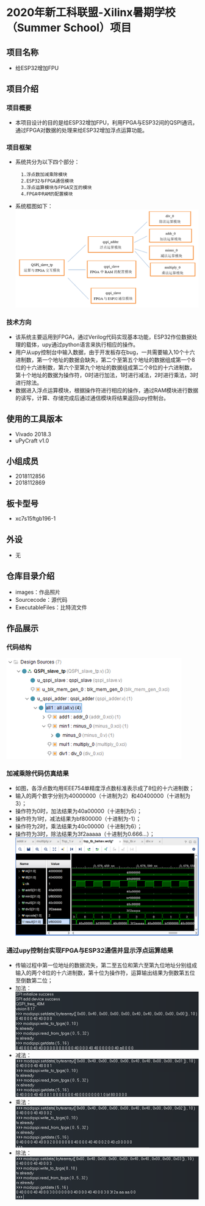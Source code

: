 # 2020年新工科联盟-Xilinx暑期学校（Summer School）项目
## 项目名称
* 给ESP32增加FPU
## 项目介绍
### 项目概要
* 本项目设计的目的是给ESP32增加FPU，利用FPGA与ESP32间的QSPI通讯，通过FPGA对数据的处理来给ESP32增加浮点运算功能。
### 项目框架
* 系统共分为以下四个部分：  
    ```
      1.浮点数加减乘除模块
      2.ESP32与FPGA通信模块
      3.浮点运算模块与FPGA交互的模块
      4.FPGA中RAM的配置模块
    ```
* 系统框图如下：  
![image](https://raw.githubusercontent.com/Zhaang255/esp32-fpu/master/images/%E7%B3%BB%E7%BB%9F%E6%A1%86%E5%9B%BE.png)
### 技术方向
* 该系统主要运用到FPGA，通过Verilog代码实现基本功能，ESP32作位数据处理的载体，upy通过python语言来执行相应的操作。  
* 用户从upy控制台中输入数据，由于开发板存在bug，一共需要输入10个十六进制数，第一个地址的数据会缺失，第二个至第五个地址的数据组成第一个8位的十六进制数，第六个至第九个地址的数据组成第二个8位的十六进制数，第十个地址的数据为操作符，0时进行加法，1时进行减法，2时进行乘法，3时进行除法。  
* 数据进入浮点运算模块，根据操作符进行相应的操作，通过RAM模块进行数据的读写，计算、存储完成后通过通信模块将结果返回upy控制台。
## 使用的工具版本
* Vivado 2018.3
* uPyCraft v1.0
## 小组成员
* 2018112856
* 2018112869
## 板卡型号
* xc7s15ftgb196-1
## 外设
* 无
## 仓库目录介绍
* images：作品照片<br>
* Sourcecode：源代码<br>
* ExecutableFiles：比特流文件
## 作品展示
### 代码结构
![Image](https://raw.githubusercontent.com/Zhaang255/esp32-fpu/master/images/%E4%BB%A3%E7%A0%81%E7%BB%93%E6%9E%84.png)
### 加减乘除代码仿真结果
* 如图，各浮点数均用IEEE754单精度浮点数标准表示成了8位的十六进制数；<br>
* 输入的两个数字分别为40000000（十进制为2）和40400000（十进制为3）；<br>
* 操作符为0时，加法结果为40a00000（十进制为5）；<br>
* 操作符为1时，减法结果为bf800000（十进制为-1）；<br>
* 操作符为2时，乘法结果为40c00000（十进制为6）；<br>
* 操作符为3时，除法结果为3f2aaaaa（十进制为0.666…）；<br>
![Image](https://raw.githubusercontent.com/Zhaang255/esp32-fpu/master/images/%E5%8A%A0%E5%87%8F%E4%B9%98%E9%99%A4%E6%A8%A1%E5%9D%97%E4%BB%BF%E7%9C%9F%E7%BB%93%E6%9E%9C.png)
### 通过upy控制台实现FPGA与ESP32通信并显示浮点运算结果
* 传输过程中第一位地址的数据流失，第二至五位和第六至第九位地址分别组成输入的两个8位的十六进制数，第十位为操作符，运算输出结果为倒数第五位至倒数第二位；<br>
* 加法：  ![Image](https://raw.githubusercontent.com/Zhaang255/esp32-fpu/master/images/%E6%B5%AE%E7%82%B9%E8%BF%90%E7%AE%97%E5%8A%A0%E6%B3%95.png)
* 减法：  ![Image](https://raw.githubusercontent.com/Zhaang255/esp32-fpu/master/images/%E6%B5%AE%E7%82%B9%E8%BF%90%E7%AE%97%E5%87%8F%E6%B3%95.png)
* 乘法：  ![Image](https://raw.githubusercontent.com/Zhaang255/esp32-fpu/master/images/%E6%B5%AE%E7%82%B9%E8%BF%90%E7%AE%97%E4%B9%98%E6%B3%95.png)
* 除法：  ![Image](https://raw.githubusercontent.com/Zhaang255/esp32-fpu/master/images/%E6%B5%AE%E7%82%B9%E8%BF%90%E7%AE%97%E9%99%A4%E6%B3%95.png)

